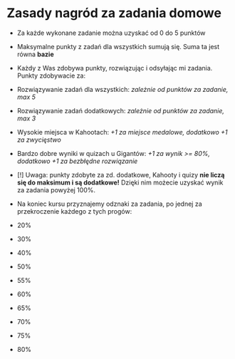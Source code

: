 # Zasady nagród za zadania domowe

- Za każde wykonane zadanie można uzyskać od 0 do 5 punktów
- Maksymalne punkty z zadań dla wszystkich sumują się. Suma ta jest równa **bazie**
- Każdy z Was zdobywa punkty, rozwiązując i odsyłając mi zadania. Punkty zdobywacie za:
 - Rozwiązywanie zadań dla wszystkich: *zależnie od punktów za zadanie, max 5*
 - Rozwiązywanie zadań dodatkowych: *zależnie od punktów za zadanie, max 3*
 - Wysokie miejsca w Kahootach: *+1 za miejsce medalowe, dodatkowo +1 za zwycięstwo*
 - Bardzo dobre wyniki w quizach u Gigantów: *+1 za wynik >= 80%, dodatkowo +1 za bezbłędne rozwiązanie*
 - [!] Uwaga: punkty zdobyte za zd. dodatkowe, Kahooty i quizy **nie liczą się do maksimum i są dodatkowe!** Dzięki nim możecie uzyskać wynik za zadania powyżej 100%.

- Na koniec kursu przyznajemy odznaki za zadania, po jednej za przekroczenie każdego z tych progów:
 - 20%
 - 30%
 - 40%
 - 50%
 - 55%
 - 60%
 - 65%
 - 70%
 - 75%
 - 80%